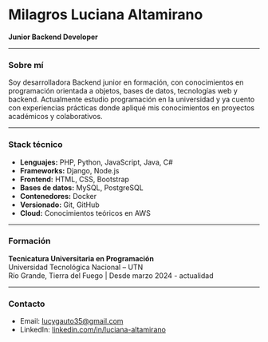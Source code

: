 # Milagros Luciana Altamirano

**Junior Backend Developer**

---

### Sobre mí

Soy desarrolladora Backend junior en formación, con conocimientos en programación orientada a objetos, bases de datos, tecnologías web y backend. Actualmente estudio programación en la universidad y ya cuento con experiencias prácticas donde apliqué mis conocimientos en proyectos académicos y colaborativos.

---

### Stack técnico

- **Lenguajes:** PHP, Python, JavaScript, Java, C#
- **Frameworks:** Django, Node.js
- **Frontend:** HTML, CSS, Bootstrap
- **Bases de datos:** MySQL, PostgreSQL
- **Contenedores:** Docker
- **Versionado:** Git, GitHub
- **Cloud:** Conocimientos teóricos en AWS

---

### Formación

**Tecnicatura Universitaria en Programación**  
Universidad Tecnológica Nacional – UTN  
Río Grande, Tierra del Fuego | Desde marzo 2024 - actualidad

---

### Contacto

- Email: lucygauto35@gmail.com 
- LinkedIn: [linkedin.com/in/luciana-altamirano](https://www.linkedin.com/in/luciana-altamirano/)
